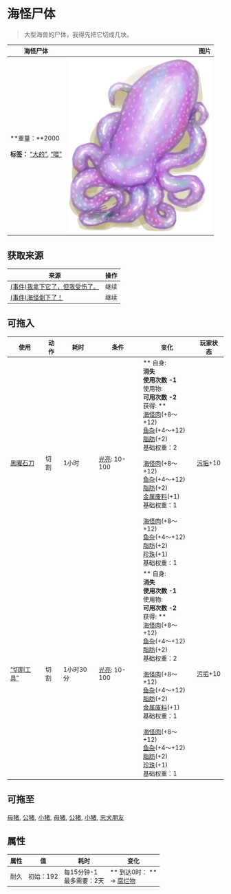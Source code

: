 # 海怪尸体  
> 大型海兽的尸体，我得先把它切成几块。  
  
  海怪尸体  |   图片   
 ----  |  ----:   
 **重量：**2000<br><br>**标签：**	[“大的”](tag_Large.md), [“喂”](tag_Meat.md)  |  ![](Sprite/SeahoundCarcass.png)   
  
## 获取来源  
来源  |  操作  
----  |  ----  
[(事件)我拿下它了，但我受伤了。](Event_SeahoundFightMixedSuccess.md)  |  继续  
[(事件)海怪倒下了！](Event_SeahoundFightSuccess.md)  |  继续  
## 可拖入  
使用  |  动作  |  耗时  |  条件  |  变化  |  玩家状态  
----  |  ----  |  ----  |  ----  |  ----  |  ----  
[黑曜石刀](KnifeObsidian.md)  |  切割  |  1小时  |  [光亮](Light.md): 10-100  |  ** 自身: **<br>消失<br>使用次数  -1<br>** 使用物: **<br>可用次数  -2<br>** 获得: **<br>[海怪肉](Seahoundmeat.md)(+8～+12)<br>[鱼杂](FishScraps.md)(+4～+12)<br>[脂肪](Fat.md)(+2)<br>基础权重：2<br><br>[海怪肉](Seahoundmeat.md)(+8～+12)<br>[鱼杂](FishScraps.md)(+4～+12)<br>[脂肪](Fat.md)(+2)<br>[金属废料](MetalScrap.md)(+1)<br>基础权重：1<br><br>[海怪肉](Seahoundmeat.md)(+8～+12)<br>[鱼杂](FishScraps.md)(+4～+12)<br>[脂肪](Fat.md)(+2)<br>[珍珠](Pearl.md)(+1)<br>基础权重：1<br>  |  [污垢](Filth.md)+10  
[“切割工具”](tag_Cutter.md)  |  切割  |  1小时30分  |  [光亮](Light.md): 10-100  |  ** 自身: **<br>消失<br>使用次数  -1<br>** 使用物: **<br>可用次数  -2<br>** 获得: **<br>[海怪肉](Seahoundmeat.md)(+8～+12)<br>[鱼杂](FishScraps.md)(+4～+12)<br>[脂肪](Fat.md)(+2)<br>基础权重：2<br><br>[海怪肉](Seahoundmeat.md)(+8～+12)<br>[鱼杂](FishScraps.md)(+4～+12)<br>[脂肪](Fat.md)(+2)<br>[金属废料](MetalScrap.md)(+1)<br>基础权重：1<br><br>[海怪肉](Seahoundmeat.md)(+8～+12)<br>[鱼杂](FishScraps.md)(+4～+12)<br>[脂肪](Fat.md)(+2)<br>[珍珠](Pearl.md)(+1)<br>基础权重：1<br>  |  [污垢](Filth.md)+10  
## 可拖至  
[母猪](BoarEnclosureFemale.md), [公猪](BoarEnclosureMale.md), [小猪](BoarEnclosurePiglet.md), [母猪](BoarTiedFemale.md), [公猪](BoarTiedMale.md), [小猪](BoarTiedPiglet.md), [忠犬朋友](DogFriend.md)  
## 属性   
属性  |  值  |  耗时  |  变化  
----  |  ----  |  ----  |  ----  
耐久  |  初始：192  |  每15分钟-1<br>最多需要：2天  |  ** 到达0时： **<br>→ [腐烂物](RottenRemains.md)  
